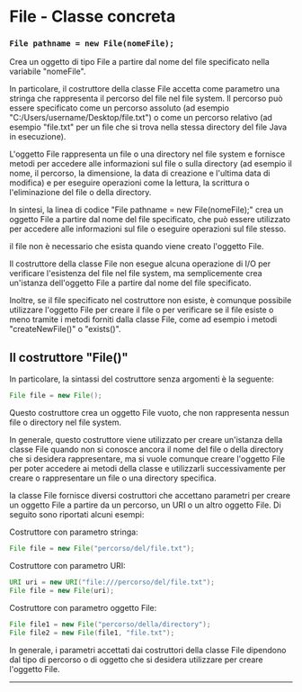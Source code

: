 # File - Classe concreta

### `File pathname = new File(nomeFile);`
Crea un oggetto di tipo File a partire dal nome del file specificato nella variabile "nomeFile".

In particolare, il costruttore della classe File accetta come parametro una stringa che rappresenta il percorso del file nel file system. Il percorso può essere specificato come un percorso assoluto (ad esempio "C:/Users/username/Desktop/file.txt") o come un percorso relativo (ad esempio "file.txt" per un file che si trova nella stessa directory del file Java in esecuzione).

L'oggetto File rappresenta un file o una directory nel file system e fornisce metodi per accedere alle informazioni sul file o sulla directory (ad esempio il nome, il percorso, la dimensione, la data di creazione e l'ultima data di modifica) e per eseguire operazioni come la lettura, la scrittura o l'eliminazione del file o della directory.

In sintesi, la linea di codice "File pathname = new File(nomeFile);" crea un oggetto File a partire dal nome del file specificato, che può essere utilizzato per accedere alle informazioni sul file o eseguire operazioni sul file stesso.

il file non è necessario che esista quando viene creato l'oggetto File.

Il costruttore della classe File non esegue alcuna operazione di I/O per verificare l'esistenza del file nel file system, ma semplicemente crea un'istanza dell'oggetto File a partire dal nome del file specificato.

Inoltre, se il file specificato nel costruttore non esiste, è comunque possibile utilizzare l'oggetto File per creare il file o per verificare se il file esiste o meno tramite i metodi forniti dalla classe File, come ad esempio i metodi "createNewFile()" o "exists()".

## Il costruttore "File()"

In particolare, la sintassi del costruttore senza argomenti è la seguente:

```java
File file = new File();
```

Questo costruttore crea un oggetto File vuoto, che non rappresenta nessun file o directory nel file system.

In generale, questo costruttore viene utilizzato per creare un'istanza della classe File quando non si conosce ancora il nome del file o della directory che si desidera rappresentare, ma si vuole comunque creare l'oggetto File per poter accedere ai metodi della classe e utilizzarli successivamente per creare o rappresentare un file o una directory specifica.

la classe File fornisce diversi costruttori che accettano parametri per creare un oggetto File a partire da un percorso, un URI o un altro oggetto File. Di seguito sono riportati alcuni esempi:

Costruttore con parametro stringa:
```java
File file = new File("percorso/del/file.txt");
```

Costruttore con parametro URI:
```java
URI uri = new URI("file:///percorso/del/file.txt");
File file = new File(uri);
```

Costruttore con parametro oggetto File:
```java
File file1 = new File("percorso/della/directory");
File file2 = new File(file1, "file.txt");
```

In generale, i parametri accettati dai costruttori della classe File dipendono dal tipo di percorso o di oggetto che si desidera utilizzare per creare l'oggetto File.

---

